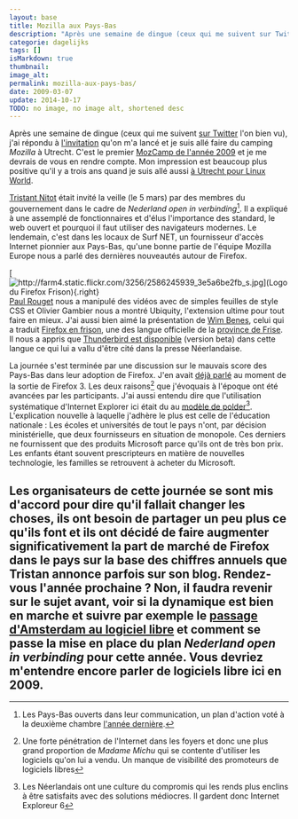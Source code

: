 ```yaml
---
layout: base
title: Mozilla aux Pays-Bas
description: "Après une semaine de dingue (ceux qui me suivent sur Twitter l'on bien vu), j'ai répondu à l'invitation qu'on m'a lancé et je suis allé faire du camping Mo"
categorie: dagelijks
tags: []
isMarkdown: true
thumbnail: 
image_alt: 
permalink: mozilla-aux-pays-bas/
date: 2009-03-07
update: 2014-10-17
TODO: no image, no image alt, shortened desc
---
```


Après une semaine de dingue (ceux qui me suivent [sur Twitter](http://twitter.com/meinamsterdam) l'on bien vu), j'ai répondu à [l'invitation](http://www.nllgg.nl/evenementen_2009_mozcamp) qu'on m'a lancé et je suis allé faire du camping *Mozilla* à Utrecht. C'est le premier [MozCamp de l'année 2009](https://wiki.mozilla.org/MozCamp/Utrecht) et je me devrais de vous en rendre compte. Mon impression est beaucoup plus positive qu'il y a trois ans quand je suis allé aussi [à Utrecht pour Linux World](/linux-world-utrecht).

[Tristant Nitot](http://www.nitot.com/cv/) était invité la veille (le 5 mars) par des membres du gouvernement dans le cadre de *Nederland open in verbinding*[^1]. Il a expliqué à une assemplé de fonctionnaires et d'élus l'importance des standard, le web ouvert et pourquoi il faut utiliser des navigateurs modernes. Le lendemain, c'est dans les locaux de Surf NET, un fournisseur d'accès Internet pionnier aux Pays-Bas, qu'une bonne partie de l'équipe Mozilla Europe nous a parlé des dernières nouveautés autour de Firefox.

[![http://farm4.static.flickr.com/3256/2586245939_3e5a6be2fb_s.jpg](Logo du Firefox Frison){.right}](http://www.flickr.com/photos/hindrik/2586245939)
[Paul Rouget](http://blog.mozbox.org/post/2007/02/01/CV) nous a manipulé des vidéos avec de simples feuilles de style CSS et Olivier Gambier nous a montré Ubiquity, l'extension ultime pour tout faire en mieux. J'ai aussi bien aimé la présentation de [Wim Benes](http://fjoerfoks.blogspot.com/), celui qui a traduit [Firefox en frison](http://fy-nl.www.mozilla.com/fy-NL/), une des langue officielle de la [province de Frise](/les-provinces-des-pays-bas). Il nous a appris que [Thunderbird est disponible](http://www.mozillamessaging.com/en-US/thunderbird/early_releases/downloads/) (version beta) dans cette langue ce qui lui a vallu d'être cité dans la presse Néerlandaise.

La journée s'est terminée par une discussion sur le mauvais score des Pays-Bas dans leur adoption de Firefox. J'en avait [déjà parlé](/pays-bas-adoption-de-firefox) au moment de la sortie de Firefox 3. Les deux raisons[^2] que j'évoquais à l'époque ont été avancées par les participants. J'ai aussi entendu dire que l'utilisation systématique d'Internet Explorer ici était du au [modèle de polder](/modele-de-polder)[^3]. L'explication nouvelle à laquelle j'adhère le plus est celle de l'éducation nationale : Les écoles et universités de tout le pays n'ont, par décision ministérielle, que deux fournisseurs en situation de monopole. Ces derniers ne fournissent que des produits Microsoft parce qu'ils ont de très bon prix. Les enfants étant souvent prescripteurs en matière de nouvelles technologie, les familles se retrouvent à acheter du Microsoft.

Les organisateurs de cette journée se sont mis d'accord pour dire qu'il fallait changer les choses, ils ont besoin de partager un peu plus ce qu'ils font et ils ont décidé de faire augmenter significativement la part de marché de Firefox dans le pays sur la base des chiffres annuels que Tristan annonce parfois sur son blog. Rendez-vous l'année prochaine ? Non, il faudra revenir sur le sujet avant, voir si la dynamique est bien en marche et suivre par exemple le [passage d'Amsterdam au logiciel libre](/amsterdam-adopte-le-libre) et comment se passe la mise en place du plan *Nederland open in verbinding* pour cette année. Vous devriez m'entendre encore parler de logiciels libre ici en 2009.
---
[^1]: Les Pays-Bas ouverts dans leur communication, un plan d'action voté à la deuxième chambre [l'année dernière](/microsoft-ne-marche-plus).
[^2]: Une forte pénétration de l'Internet dans les foyers et donc une plus grand proportion de *Madame Michu* qui se contente d'utiliser les logiciels qu'on lui a vendu. Un manque de visibilité des promoteurs de logiciels libres
[^3]: Les Néerlandais ont une culture du compromis qui les rends plus enclins à être satisfaits avec des solutions médiocres. Il gardent donc Internet Exploreur 6
